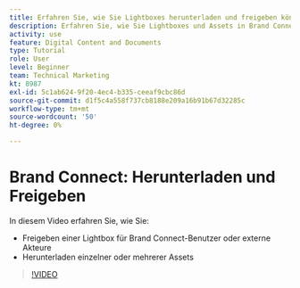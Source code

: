 ```yaml
---
title: Erfahren Sie, wie Sie Lightboxes herunterladen und freigeben können.
description: Erfahren Sie, wie Sie Lightboxes und Assets in Brand Connect von herunterladen und freigeben können. [!UICONTROL Workfront DAM].
activity: use
feature: Digital Content and Documents
type: Tutorial
role: User
level: Beginner
team: Technical Marketing
kt: 8987
exl-id: 5c1ab624-9f20-4ec4-b335-ceeaf9cbc86d
source-git-commit: d1f5c4a558f737cb8188e209a16b91b67d32285c
workflow-type: tm+mt
source-wordcount: '50'
ht-degree: 0%

---
```


# Brand Connect: Herunterladen und Freigeben

In diesem Video erfahren Sie, wie Sie:

* Freigeben einer Lightbox für Brand Connect-Benutzer oder externe Akteure
* Herunterladen einzelner oder mehrerer Assets

>[!VIDEO](https://video.tv.adobe.com/v/335249/?quality=12)
